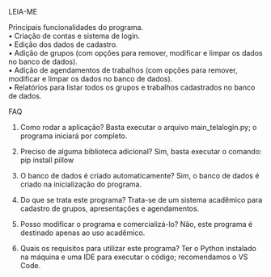 LEIA-ME

Principais funcionalidades do programa.<br/>
• Criação de contas e sistema de login.<br/>
• Edição dos dados de cadastro.<br/>
• Adição de grupos (com opções para remover, modificar e limpar os dados no banco de dados).<br/>
• Adição de agendamentos de trabalhos (com opções para remover, modificar e limpar os dados no banco de dados).<br/>
• Relatórios para listar todos os grupos e trabalhos cadastrados no banco de dados.<br/>

FAQ
1. Como rodar a aplicação?
   Basta executar o arquivo main_telalogin.py; o programa iniciará por completo.

2. Preciso de alguma biblioteca adicional?
   Sim, basta executar o comando: pip install pillow

3. O banco de dados é criado automaticamente?
   Sim, o banco de dados é criado na inicialização do programa.

4. Do que se trata este programa?
   Trata-se de um sistema acadêmico para cadastro de grupos, apresentações e agendamentos.

5. Posso modificar o programa e comercializá-lo?
   Não, este programa é destinado apenas ao uso acadêmico.

6. Quais os requisitos para utilizar este programa?
   Ter o Python instalado na máquina e uma IDE para executar o código; recomendamos o VS Code.
